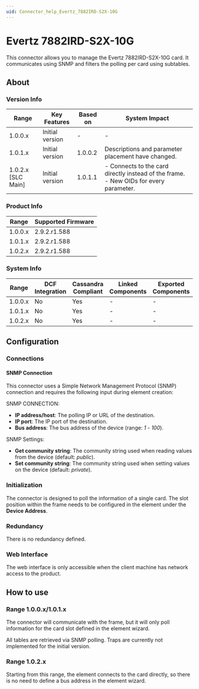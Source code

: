 ```yaml
---
uid: Connector_help_Evertz_7882IRD-S2X-10G
---
```


# Evertz 7882IRD-S2X-10G

This connector allows you to manage the Evertz 7882IRD-S2X-10G card. It communicates using SNMP and filters the polling per card using subtables.

## About

### Version Info

| **Range**            | **Key Features** | **Based on** | **System Impact**                                                                      |
|----------------------|------------------|--------------|----------------------------------------------------------------------------------------|
| 1.0.0.x              | Initial version  | \-           | \-                                                                                     |
| 1.0.1.x              | Initial version  | 1.0.0.2      | Descriptions and parameter placement have changed.                                     |
| 1.0.2.x \[SLC Main\] | Initial version  | 1.0.1.1      | \- Connects to the card directly instead of the frame. - New OIDs for every parameter. |

### Product Info

| Range     | Supported Firmware     |
|-----------|------------------------|
| 1.0.0.x   | 2.9.2.r1.588           |
| 1.0.1.x   | 2.9.2.r1.588           |
| 1.0.2.x   | 2.9.2.r1.588           |

### System Info

| Range     | DCF Integration     | Cassandra Compliant     | Linked Components     | Exported Components     |
|-----------|---------------------|-------------------------|-----------------------|-------------------------|
| 1.0.0.x   | No                  | Yes                     | \-                    | \-                      |
| 1.0.1.x   | No                  | Yes                     | \-                    | \-                      |
| 1.0.2.x   | No                  | Yes                     | \-                    | \-                      |

## Configuration

### Connections

#### SNMP Connection

This connector uses a Simple Network Management Protocol (SNMP) connection and requires the following input during element creation:

SNMP CONNECTION:

- **IP address/host**: The polling IP or URL of the destination.
- **IP port**: The IP port of the destination.
- **Bus address**: The bus address of the device (range: *1* - *100*).

SNMP Settings:

- **Get community string**: The community string used when reading values from the device (default: *public*).
- **Set community string**: The community string used when setting values on the device (default: *private*).

### Initialization

The connector is designed to poll the information of a single card. The slot position within the frame needs to be configured in the element under the **Device Address**.

### Redundancy

There is no redundancy defined.

### Web Interface

The web interface is only accessible when the client machine has network access to the product.

## How to use

### Range 1.0.0.x/1.0.1.x

The connector will communicate with the frame, but it will only poll information for the card slot defined in the element wizard.

All tables are retrieved via SNMP polling. Traps are currently not implemented for the initial version.

### Range 1.0.2.x

Starting from this range, the element connects to the card directly, so there is no need to define a bus address in the element wizard.

